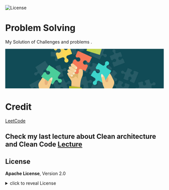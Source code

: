 ![License](https://img.shields.io/badge/License-Apache-blue.svg)
# Problem Solving

My Solution of Challenges  and problems .

<p align="center">
<img src="https://github.com/AhmedTawfiqM/ProblemSolving/blob/master/challenges.jpg" alt="Challenges"/>
</p>


# Credit
[LeetCode](https://leetcode.com/ahmedtawffiiq/)

## Check my last lecture about Clean architecture and Clean Code [Lecture](https://www.youtube.com/watch?v=kFll5whDTJc&t=759s&ab_channel=AHMEDTAWFIQ)

## License

**Apache License**, Version 2.0

<details>
    <summary>
        click to reveal License
    </summary>

```
Licensed under the Apache License, Version 2.0 (the "License");
you may not use this file except in compliance with the License.
You may obtain a copy of the License at

   https://www.apache.org/licenses/LICENSE-2.0

Unless required by applicable law or agreed to in writing, software
distributed under the License is distributed on an "AS IS" BASIS,
WITHOUT WARRANTIES OR CONDITIONS OF ANY KIND, either express or implied.
See the License for the specific language governing permissions and
limitations under the License.
```

</details>

